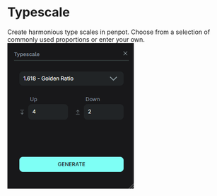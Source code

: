 # Typescale
Create harmonious type scales in penpot. Choose from a selection of commonly used proportions or enter your own.  
![screenshot](screenshot.png)